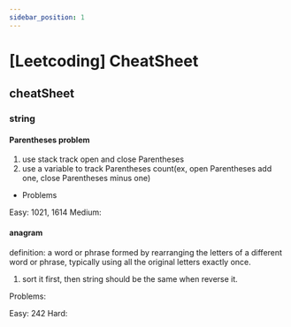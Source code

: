 ```yaml
---
sidebar_position: 1
---
```


# [Leetcoding] CheatSheet

## cheatSheet

### string

#### Parentheses problem

1. use stack track open and close Parentheses
2. use a variable to track Parentheses count(ex, open Parentheses add one, close Parentheses minus one)

- Problems

Easy: 1021, 1614
Medium:

#### anagram

definition: a word or phrase formed by rearranging the letters of a different word or phrase, typically using all the original letters exactly once.

1. sort it first, then string should be the same when reverse it.

Problems:

Easy: 242
Hard:
